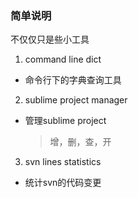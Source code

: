 ###  简单说明
 
不仅仅只是些小工具

1. command line dict  
  * 命令行下的字典查询工具  
2. sublime project manager 
  * 管理sublime project  
       > 增，删，查，开
3. svn lines statistics   
  * 统计svn的代码变更
